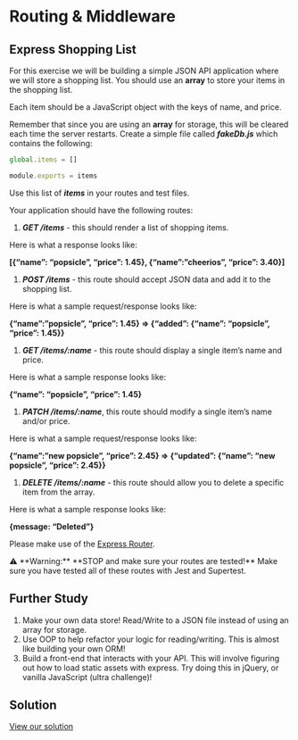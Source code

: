 # Routing & Middleware

## **Express Shopping List**

For this exercise we will be building a simple JSON API application where we will store a shopping list. You should use an **array** to store your items in the shopping list.

Each item should be a JavaScript object with the keys of name, and price.

Remember that since you are using an **array** for storage, this will be cleared each time the server restarts. Create a simple file called ***fakeDb.js*** which contains the following:

```jsx
global.items = []

module.exports = items
```

Use this list of ***items*** in your routes and test files.

Your application should have the following routes:

1. ***GET /items*** - this should render a list of shopping items.

Here is what a response looks like:

**[{“name”: “popsicle”, “price”: 1.45}, {“name”:”cheerios”, “price”: 3.40}]**

1. ***POST /items*** - this route should accept JSON data and add it to the shopping list.

Here is what a sample request/response looks like:

**{“name”:”popsicle”, “price”: 1.45} => {“added”: {“name”: “popsicle”, “price”: 1.45}}**

1. ***GET /items/:name*** - this route should display a single item’s name and price.

Here is what a sample response looks like:

**{“name”: “popsicle”, “price”: 1.45}**

1. ***PATCH /items/:name***, this route should modify a single item’s name and/or price.

Here is what a sample request/response looks like:

**{“name”:”new popsicle”, “price”: 2.45} => {“updated”: {“name”: “new popsicle”, “price”: 2.45}}**

1. ***DELETE /items/:name*** - this route should allow you to delete a specific item from the array.

Here is what a sample response looks like:

**{message: “Deleted”}**

Please make use of the [Express Router](https://expressjs.com/en/guide/routing.html#express.Router).

<aside>
⚠️ **Warning:** **STOP and make sure your routes are tested!** Make sure you have tested all of these routes with Jest and Supertest.

</aside>

## **Further Study**

1. Make your own data store! Read/Write to a JSON file instead of using an array for storage.
2. Use OOP to help refactor your logic for reading/writing. This is almost like building your own ORM!
3. Build a front-end that interacts with your API. This will involve figuring out how to load static assets with express. Try doing this in jQuery, or vanilla JavaScript (ultra challenge)!

## **Solution**

[View our solution](https://curric.springboard.com/software-engineering-career-track/default/exercises/express-shopping-list/solution/index.html)